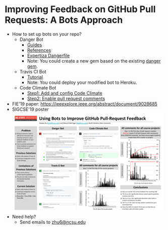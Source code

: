 # Improving Feedback on GitHub Pull Requests: A Bots Approach
- How to set up bots on your repo?
  - Danger Bot
    - [Guides](https://danger.systems/guides/getting_started.html)
    - [References](https://danger.systems/reference.html)
    - [Expertiza Dangerfile](https://github.com/expertiza/expertiza/blob/master/Dangerfile)
    - Note: You could create a new gem based on the existing [danger gem](https://github.com/danger/danger).
  - Travis CI Bot
    - [Tutorial](https://github.com/bluzi/travis-buddy/blob/master/README.md)
    - Note: You could deploy your modified bot to Heroku.
  - Code Climate Bot
    - [Step1: Add and config Code Climate](https://docs.codeclimate.com/docs)
    - [Step2: Enable pull request comments](https://docs.codeclimate.com/docs/github-pull-requests)
- FIE'19 paper: https://ieeexplore.ieee.org/abstract/document/9028685
- SIGCSE'19 poster
![poster](https://raw.githubusercontent.com/Winbobob/Improving-Feedback-on-GitHub-Pull-Requests-A-Bots-Approach/master/SIGCSE'19%20poster%20-%20new.png)
- Need help?
  - Send emails to zhu6@ncsu.edu
